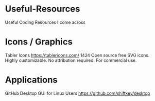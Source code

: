 # Useful-Resources
Useful Coding Resources I come across

# Icons / Graphics	
  Tabler Icons
https://tablericons.com/
1424 Open source free SVG icons. Highly customizable. No attribution required. For commercial use.

# Applications
  GitHub Desktop GUI for Linux Users
https://github.com/shiftkey/desktop